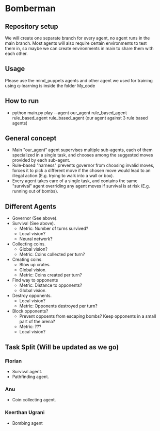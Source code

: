 # Bomberman
## Repository setup
We will create one separate branch for every agent, no agent runs in the main
branch.
Most agents will also require certain environments to test them in, so maybe we can
create environments in main to share them with each other.


## Usage

Please use the mind_puppets agents and other agent we used for training using q-learning is inside the folder My_code

## How to run

- python main.py play --agent our_agent rule_based_agent rule_based_agent rule_based_agent (our agent against 3 rule based agents)

## General concept
- Main "our_agent" agent supervises multiple sub-agents, each of them specialized
in a single task, and chooses among the suggested moves provided by each sub-agent.
- Rule-based "harness" prevents governor from choosing invalid moves, forces it to
pick a different move if the chosen move would lead to an illegal action (E.g.
trying to walk into a wall or box).
- Every agent takes care of a single task, and contains the same "survival" agent
overriding any agent moves if survival is at risk (E.g. running out of bombs).

## Different Agents
- Governor (See above).
- Survival (See above).
  - Metric: Number of turns survived?
  - Local vision?
  - Neural network?
- Collecting coins.
  - Global vision?
  - Metric: Coins collected per turn?
- Creating coins.
  - Blow up crates.
  - Global vision.
  - Metric: Coins created per turn?
- Find way to opponents
  - Metric: Distance to opponents?
  - Global vision.
- Destroy opponents.
  - Local vision?
  - Metric: Opponents destroyed per turn?
- Block opponents?
  - Prevent oppoents from escaping bombs? Keep opponents in a small part of the
arena?
  - Metric: ???
  - Local vision?

## Task Split (Will be updated as we go)
### Florian
- Survival agent.
- Pathfinding agent.

### Anu
- Coin collecting agent.

### Keerthan Ugrani
- Bombing agent
